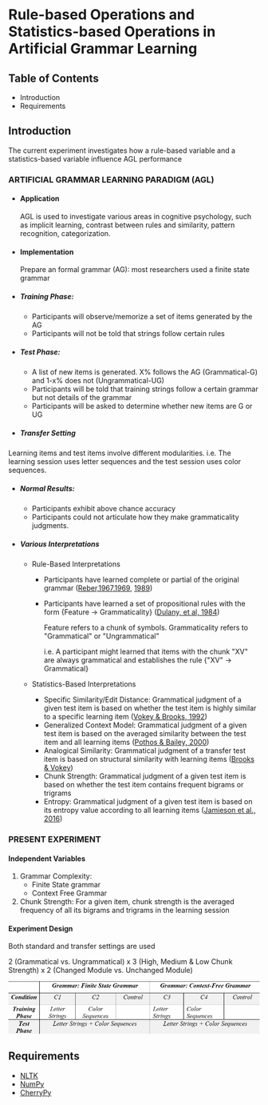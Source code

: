 # Rule-based Operations and Statistics-based Operations in Artificial Grammar Learning

## Table of Contents
 * Introduction
 * Requirements

## Introduction

The current experiment investigates how a rule-based variable and a statistics-based variable influence AGL performance
### ARTIFICIAL GRAMMAR LEARNING PARADIGM (AGL)

* #### Application
  AGL is used to investigate various areas in cognitive psychology, such as implicit learning, contrast between rules and similarity, pattern recognition, categorization.

* #### Implementation
  Prepare an formal grammar (AG): most researchers used a finite state grammar

* ##### Training Phase:
  * Participants will observe/memorize a set of items generated by the AG
  * Participants will not be told that strings follow certain rules

* ##### Test Phase:
  * A list of new items is generated. X% follows the AG (Grammatical-G) and 1-x% does not (Ungrammatical-UG)
  * Participants will be told that training strings follow a certain grammar but not details of the grammar
  * Participants will be asked to determine whether new items are G or UG

* ##### Transfer Setting
Learning items and test items involve different modularities.
i.e. The learning session uses letter sequences and the test session uses color sequences.

* ##### Normal Results:
  * Participants exhibit above chance accuracy
  * Participants could not articulate how they make grammaticality judgments.

* ##### Various Interpretations
    * Rule-Based Interpretations
        * Participants have learned complete or partial of the original grammar ([Reber,1967](http://www.wjh.harvard.edu/~pal/pdfs/replaced_scanned_articles/reber67_scanned.pdf),[1969](http://psycnet.apa.org/psycinfo/1969-12199-001), [1989](http://www.wjh.harvard.edu/~pal/pdfs/pdfs/reber89.pdf))
        * Participants have learned a set of propositional rules with the form {Feature -> Grammaticality} ([Dulany, et al, 1984](http://www.wjh.harvard.edu/~pal/pdfs/pdfs/dulany84.pdf))

            Feature refers to a chunk of symbols. Grammaticality refers to "Grammatical" or "Ungrammatical"

            i.e. A participant might learned that items with the chunk "XV" are always grammatical and establishes the rule {"XV" -> Grammatical}

    * Statistics-Based Interpretations
        * Specific Similarity/Edit Distance: Grammatical judgment of a given test item is based on whether the test item is highly similar to a specific learning item ([Vokey & Brooks, 1992](http://www.wjh.harvard.edu/~pal/pdfs/replaced_scanned_articles/vokey-brooks92_scanned.pdf))
        * Generalized Context Model: Grammatical judgment of a given test item is based on the averaged similarity between the test item and all learning items ([Pothos & Bailey, 2000](https://www.researchgate.net/profile/Todd_Bailey/publication/12375156_The_Role_of_Similarity_in_Artificial_Grammar_Learning/links/5405ac020cf2c48563b17c30/The-Role-of-Similarity-in-Artificial-Grammar-Learning.pdf))
        * Analogical Similarity: Grammatical judgment of a transfer test item is based on structural similarity with learning items ([Brooks & Vokey](http://www.wjh.harvard.edu/~pal/pdfs/pdfs/brooks-vokey91.pdf))
        * Chunk Strength: Grammatical judgment of a given test item is based on whether the test item contains frequent bigrams or trigrams
        * Entropy: Grammatical judgment of a given test item is based on its entropy value according to all learning items ([Jamieson et al., 2016](https://www.ncbi.nlm.nih.gov/pubmed/25828458))

### PRESENT EXPERIMENT

#### Independent Variables
1. Grammar Complexity:
    * Finite State grammar
    * Context Free Grammar
2. Chunk Strength: For a given item, chunk strength is the averaged frequency of all its bigrams and trigrams in the learning session

#### Experiment Design
Both standard and transfer settings are used

2 (Grammatical vs. Ungrammatical) x 3 (High, Medium & Low Chunk Strength) x 2 (Changed Module vs. Unchanged Module)

![experiment design](/image/exp_design.png)

## Requirements
* [NLTK](http://www.nltk.org/)
* [NumPy](http://www.numpy.org/)
* [CherryPy](http://cherrypy.org/)